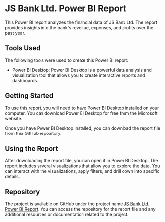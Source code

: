 # JS Bank Ltd. Power BI Report

This Power BI report analyzes the financial data of JS Bank Ltd. The report provides insights into the bank's revenue, expenses, and profits over the past year.

## Tools Used

The following tools were used to create this Power BI report:

- Power BI Desktop: Power BI Desktop is a powerful data analysis and visualization tool that allows you to create interactive reports and dashboards.

## Getting Started

To use this report, you will need to have Power BI Desktop installed on your computer. You can download Power BI Desktop for free from the Microsoft website.

Once you have Power BI Desktop installed, you can download the report file from this GitHub repository.

## Using the Report

After downloading the report file, you can open it in Power BI Desktop. The report includes several visualizations that allow you to explore the data. You can interact with the visualizations, apply filters, and drill down into specific details.

## Repository

The project is available on GitHub under the project name [JS Bank Ltd. Power BI Report](https://github.com/Pranay62/JS-BANK-LTD-REPORT). You can access the repository for the report file and any additional resources or documentation related to the project.
